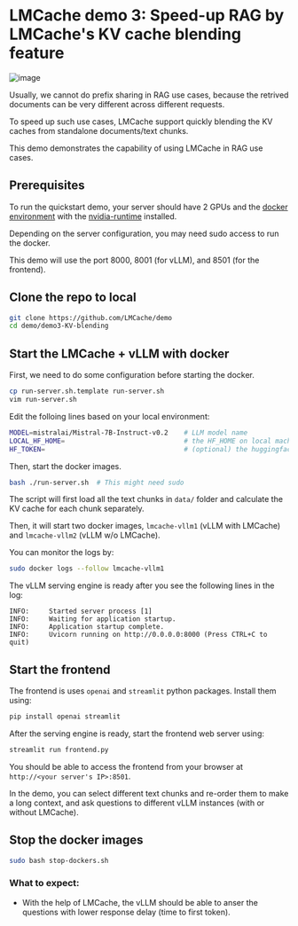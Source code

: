 # LMCache demo 3: Speed-up RAG by LMCache's KV cache blending feature

![image](https://github.com/user-attachments/assets/123aba98-0bb9-4067-a061-f2b311a6cafd)

Usually, we cannot do prefix sharing in RAG use cases, because the retrived documents can be very different across different requests.

To speed up such use cases, LMCache support quickly blending the KV caches from standalone documents/text chunks.

This demo demonstrates the capability of using LMCache in RAG use cases.

## Prerequisites
To run the quickstart demo, your server should have 2 GPUs and the [docker environment](https://docs.docker.com/engine/install/) with the [nvidia-runtime](https://docs.nvidia.com/datacenter/cloud-native/container-toolkit/latest/install-guide.html) installed.

Depending on the server configuration, you may need sudo access to run the docker.

This demo will use the port 8000, 8001 (for vLLM), and 8501 (for the frontend).

## Clone the repo to local
```bash
git clone https://github.com/LMCache/demo
cd demo/demo3-KV-blending
```

## Start the LMCache + vLLM with docker 

First, we need to do some configuration before starting the docker.
```bash
cp run-server.sh.template run-server.sh
vim run-server.sh
```

Edit the folloing lines based on your local environment:
```bash
MODEL=mistralai/Mistral-7B-Instruct-v0.2    # LLM model name
LOCAL_HF_HOME=                              # the HF_HOME on local machine. vLLM will try finding/dowloading the models here
HF_TOKEN=                                   # (optional) the huggingface token to access some special models
```

Then, start the docker images. 
```bash
bash ./run-server.sh  # This might need sudo
```

The script will first load all the text chunks in `data/` folder and calculate the KV cache for each chunk separately.

Then, it will start two docker images, `lmcache-vllm1` (vLLM with LMCache) and `lmcache-vllm2` (vLLM w/o LMCache).

You can monitor the logs by:
```bash
sudo docker logs --follow lmcache-vllm1 
```

The vLLM serving engine is ready after you see the following lines in the log:
```text
INFO:     Started server process [1]
INFO:     Waiting for application startup.
INFO:     Application startup complete.
INFO:     Uvicorn running on http://0.0.0.0:8000 (Press CTRL+C to quit)
```

## Start the frontend

The frontend is uses `openai` and `streamlit` python packages. Install them using:
```bash
pip install openai streamlit
```

After the serving engine is ready, start the frontend web server using:
```bash
streamlit run frontend.py
```

You should be able to access the frontend from your browser at `http://<your server's IP>:8501`.

In the demo, you can select different text chunks and re-order them to make a long context, and ask questions to different vLLM instances (with or without LMCache).

## Stop the docker images
```bash
sudo bash stop-dockers.sh
```

### What to expect:

- With the help of LMCache, the vLLM should be able to anser the questions with lower response delay (time to first token).
